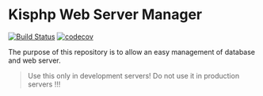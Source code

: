 Kisphp Web Server Manager
=========================

[![Build Status](https://travis-ci.org/kisphp/server-manager.svg?branch=master)](https://travis-ci.org/kisphp/master)
[![codecov](https://codecov.io/gh/kisphp/server-manager/branch/master/graph/badge.svg)](https://codecov.io/gh/kisphp/server-manager)

The purpose of this repository is to allow an easy management of database and web server.

> Use this only in development servers! Do not use it in production servers !!!


